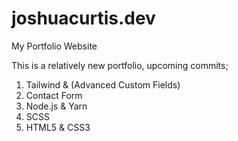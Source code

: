 # joshuacurtis.dev
My Portfolio Website

This is a relatively new portfolio, upcoming commits; 


1. Tailwind & (Advanced Custom Fields) 
2. Contact Form 
3. Node.js & Yarn 
4. SCSS 
5. HTML5 & CSS3 



